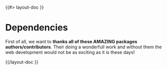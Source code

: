 <!--
/**
 * @name            Overview
 * @namespace       doc.dependencies
 * @type            Markdown
 * @platform        md
 * @status          stable
 * @menu            Documentation / Dependencies           /doc/dependencies/overview
 *
 * @since           2.0.0
 * @author    Olivier Bossel <olivier.bossel@gmail.com> (https://coffeekraken.io)
 */
-->

{{#> layout-doc }}

# Dependencies

First of all, we want to **thanks all of these AMAZING packages authors/contributors**. Their doing a wonderfull work and without them the web development would not be as exciting as it is these days!

<!-- og:https://github.com/vitejs/vite -->

<!-- og:https://github.com/postcss/postcss -->

<!-- og:https://github.com/lovell/sharp -->

<!-- og:https://github.com/markedjs/marked -->

<!-- og:https://github.com/highlightjs/highlight.js/ -->

<!-- og:https://github.com/Simonwep/pickr -->

<!-- og:https://github.com/Pikaday/Pikaday -->

<!-- og:https://github.com/lit/lit -->

<!-- og:https://github.com/floating-ui/floating-ui -->

<!-- og:https://github.com/sideway/joi -->

<!-- og:https://github.com/axios/axios -->

<!-- og:https://github.com/expressjs/express -->

<!-- og:https://github.com/handlebars-lang/handlebars.js/ -->

<!-- og:https://github.com/twigphp/Twig -->

<!-- og:https://github.com/EFTEC/BladeOne -->

{{/layout-doc }}
